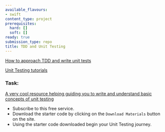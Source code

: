```yaml
---
available_flavours:
- swift
content_type: project
prerequisites:
  hard: []
  soft: []
ready: true
submission_type: repo
title: TDD and Unit Testing
---
```



[How to approach TDD and write unit tests](https://www.appsdeveloperblog.com/swift-tdd-how-many-unit-tests-to-write/)

[Unit Testing tutorials](https://www.appsdeveloperblog.com/xctassertthrowserror-assertion-example/)

### Task: 

[A very cool resource helping guiding you to write and understand basic concepts of unit testing](https://www.raywenderlich.com/960290-ios-unit-testing-and-ui-testing-tutorial)

- Subscribe to this free service.
- Download the starter code by clicking on the `Download Materials` button on the site.
- Using the starter code downloaded begin your Unit Testing journey. 
